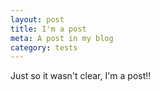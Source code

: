 ```yaml
---
layout: post
title: I'm a post
meta: A post in my blog
category: tests
---
```


Just so it wasn't clear, I'm a post!!